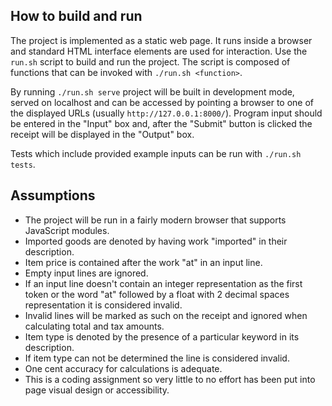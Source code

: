 ## How to build and run
The project is implemented as a static web page.
It runs inside a browser and standard HTML interface elements are used for interaction.
Use the `run.sh` script to build and run the project.
The script is composed of functions that can be invoked with `./run.sh <function>`.

By running `./run.sh serve` project will be built in development mode, served on localhost and can be accessed by pointing a browser to one of the displayed URLs (usually `http://127.0.0.1:8000/`).
Program input should be entered in the "Input" box and, after the "Submit" button is clicked the receipt will be displayed in the "Output" box.

Tests which include provided example inputs can be run with `./run.sh tests`.

## Assumptions
- The project will be run in a fairly modern browser that supports JavaScript modules.
- Imported goods are denoted by having work "imported" in their description.
- Item price is contained after the work "at" in an input line.
- Empty input lines are ignored.
- If an input line doesn't contain an integer representation as the first token or the word "at" followed by a float with 2 decimal spaces representation it is considered invalid.
- Invalid lines will be marked as such on the receipt and ignored when calculating total and tax amounts.
- Item type is denoted by the presence of a particular keyword in its description.
- If item type can not be determined the line is considered invalid.
- One cent accuracy for calculations is adequate.
- This is a coding assignment so very little to no effort has been put into page visual design or accessibility.
